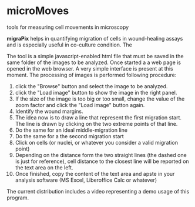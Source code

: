 # microMoves
tools for measuring cell movements in microscopy

<b>migraPix</b> helps in quantifying migration of cells in wound-healing assays and is especially useful in co-culture condition. 
The 

The tool is a simple javascript-enabled html file that must be saved in the same folder of the images to be analyzed.
Once started a a web page is opened in the web browser. A very simple interface is present at this moment.
The processing of images is performed following procedure:
1. click the "Browse" button and select the image to be analyzed.
2. click the "Load image" button to show the image in the right panel. 
3. If the size of the image is too big or too small, change the value of the zoom factor and click the "Load image" button again.
4. Identify the wound margins.
5. The idea now is to draw a line that represent the first migration start. The line is drawn by clicking on the two extreme points of that line.
6. Do the same for an ideal middle-migration line
7. Do the same for a the second migration start
8. Click on cells (or nuclei, or whatever you consider a valid migration point)
9. Depending on the distance form the two straight lines (the dashed one is just for reference), cell distance to the closest line will be reported on the text area on the left.
10. Once finished, copy the content of the text area and apste in your analysis software (MS Excel, Liberoffice Calc or whatever)

The current distribution includes a video representing a demo usage of this program.
